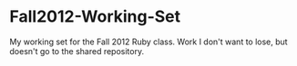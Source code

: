 Fall2012-Working-Set
====================

My working set for the Fall 2012 Ruby class. Work I don't want to lose, but doesn't go to the shared repository.